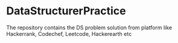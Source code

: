 # DataStructurerPractice
The repository contains the DS problem solution from platform like Hackerrank, Codechef, Leetcode, Hackerearth etc
